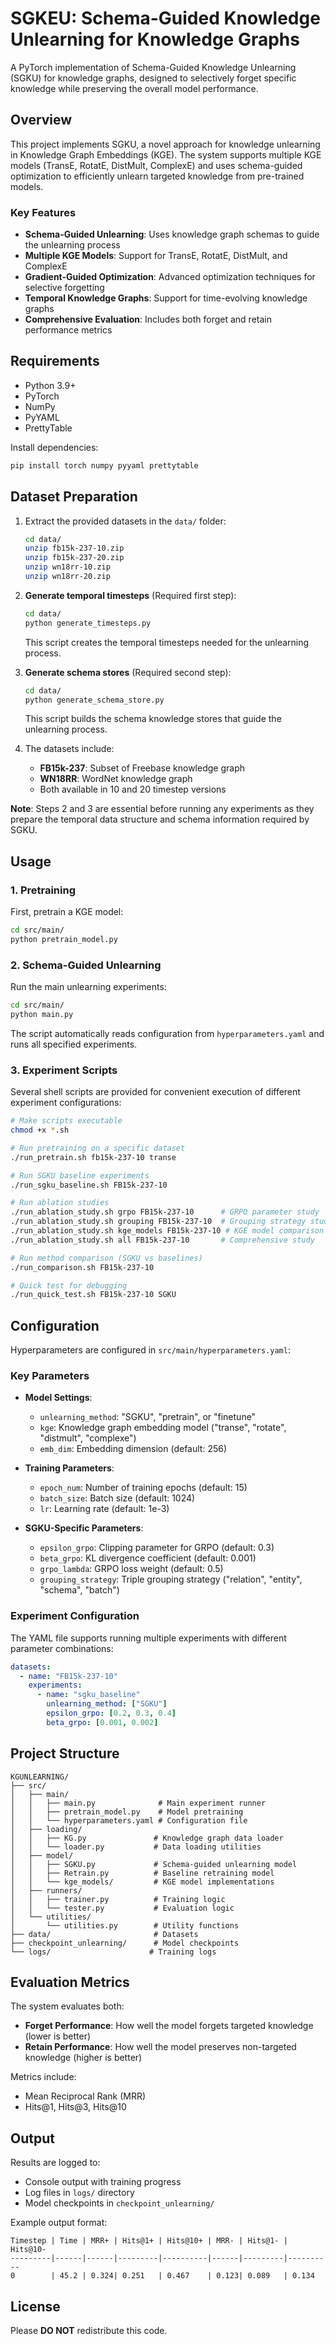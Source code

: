 # SGKEU: Schema-Guided Knowledge Unlearning for Knowledge Graphs

A PyTorch implementation of Schema-Guided Knowledge Unlearning (SGKU) for knowledge graphs, designed to selectively forget specific knowledge while preserving the overall model performance.

## Overview

This project implements SGKU, a novel approach for knowledge unlearning in Knowledge Graph Embeddings (KGE). The system supports multiple KGE models (TransE, RotatE, DistMult, ComplexE) and uses schema-guided optimization to efficiently unlearn targeted knowledge from pre-trained models.

### Key Features

- **Schema-Guided Unlearning**: Uses knowledge graph schemas to guide the unlearning process
- **Multiple KGE Models**: Support for TransE, RotatE, DistMult, and ComplexE
- **Gradient-Guided Optimization**: Advanced optimization techniques for selective forgetting
- **Temporal Knowledge Graphs**: Support for time-evolving knowledge graphs
- **Comprehensive Evaluation**: Includes both forget and retain performance metrics

## Requirements

- Python 3.9+
- PyTorch
- NumPy
- PyYAML
- PrettyTable

Install dependencies:
```bash
pip install torch numpy pyyaml prettytable
```

## Dataset Preparation

1. Extract the provided datasets in the `data/` folder:
   ```bash
   cd data/
   unzip fb15k-237-10.zip
   unzip fb15k-237-20.zip
   unzip wn18rr-10.zip
   unzip wn18rr-20.zip
   ```

2. **Generate temporal timesteps** (Required first step):
   ```bash
   cd data/
   python generate_timesteps.py
   ```
   This script creates the temporal timesteps needed for the unlearning process.

3. **Generate schema stores** (Required second step):
   ```bash
   cd data/
   python generate_schema_store.py
   ```
   This script builds the schema knowledge stores that guide the unlearning process.

4. The datasets include:
   - **FB15k-237**: Subset of Freebase knowledge graph
   - **WN18RR**: WordNet knowledge graph
   - Both available in 10 and 20 timestep versions

**Note**: Steps 2 and 3 are essential before running any experiments as they prepare the temporal data structure and schema information required by SGKU.

## Usage

### 1. Pretraining

First, pretrain a KGE model:
```bash
cd src/main/
python pretrain_model.py
```

### 2. Schema-Guided Unlearning

Run the main unlearning experiments:
```bash
cd src/main/
python main.py
```

The script automatically reads configuration from `hyperparameters.yaml` and runs all specified experiments.

### 3. Experiment Scripts

Several shell scripts are provided for convenient execution of different experiment configurations:

```bash
# Make scripts executable
chmod +x *.sh

# Run pretraining on a specific dataset
./run_pretrain.sh fb15k-237-10 transe

# Run SGKU baseline experiments
./run_sgku_baseline.sh FB15k-237-10

# Run ablation studies
./run_ablation_study.sh grpo FB15k-237-10      # GRPO parameter study
./run_ablation_study.sh grouping FB15k-237-10  # Grouping strategy study
./run_ablation_study.sh kge_models FB15k-237-10 # KGE model comparison
./run_ablation_study.sh all FB15k-237-10       # Comprehensive study

# Run method comparison (SGKU vs baselines)
./run_comparison.sh FB15k-237-10

# Quick test for debugging
./run_quick_test.sh FB15k-237-10 SGKU
```

## Configuration

Hyperparameters are configured in `src/main/hyperparameters.yaml`:

### Key Parameters

- **Model Settings**:
  - `unlearning_method`: "SGKU", "pretrain", or "finetune"
  - `kge`: Knowledge graph embedding model ("transe", "rotate", "distmult", "complexe")
  - `emb_dim`: Embedding dimension (default: 256)

- **Training Parameters**:
  - `epoch_num`: Number of training epochs (default: 15)
  - `batch_size`: Batch size (default: 1024)
  - `lr`: Learning rate (default: 1e-3)

- **SGKU-Specific Parameters**:
  - `epsilon_grpo`: Clipping parameter for GRPO (default: 0.3)
  - `beta_grpo`: KL divergence coefficient (default: 0.001)
  - `grpo_lambda`: GRPO loss weight (default: 0.5)
  - `grouping_strategy`: Triple grouping strategy ("relation", "entity", "schema", "batch")

### Experiment Configuration

The YAML file supports running multiple experiments with different parameter combinations:

```yaml
datasets:
  - name: "FB15k-237-10"
    experiments:
      - name: "sgku_baseline"
        unlearning_method: ["SGKU"]
        epsilon_grpo: [0.2, 0.3, 0.4]
        beta_grpo: [0.001, 0.002]
```

## Project Structure

```
KGUNLEARNING/
├── src/
│   ├── main/
│   │   ├── main.py              # Main experiment runner
│   │   ├── pretrain_model.py    # Model pretraining
│   │   └── hyperparameters.yaml # Configuration file
│   ├── loading/
│   │   ├── KG.py               # Knowledge graph data loader
│   │   └── loader.py           # Data loading utilities
│   ├── model/
│   │   ├── SGKU.py             # Schema-guided unlearning model
│   │   ├── Retrain.py          # Baseline retraining model
│   │   └── kge_models/         # KGE model implementations
│   ├── runners/
│   │   ├── trainer.py          # Training logic
│   │   └── tester.py           # Evaluation logic
│   └── utilities/
│       └── utilities.py        # Utility functions
├── data/                       # Datasets
├── checkpoint_unlearning/      # Model checkpoints
└── logs/                      # Training logs
```

## Evaluation Metrics

The system evaluates both:
- **Forget Performance**: How well the model forgets targeted knowledge (lower is better)
- **Retain Performance**: How well the model preserves non-targeted knowledge (higher is better)

Metrics include:
- Mean Reciprocal Rank (MRR)
- Hits@1, Hits@3, Hits@10

## Output

Results are logged to:
- Console output with training progress
- Log files in `logs/` directory
- Model checkpoints in `checkpoint_unlearning/`

Example output format:
```
Timestep | Time | MRR+ | Hits@1+ | Hits@10+ | MRR- | Hits@1- | Hits@10-
---------|------|------|---------|----------|------|---------|----------
0        | 45.2 | 0.324| 0.251   | 0.467    | 0.123| 0.089   | 0.134
```



## License

Please **DO NOT** redistribute this code.
